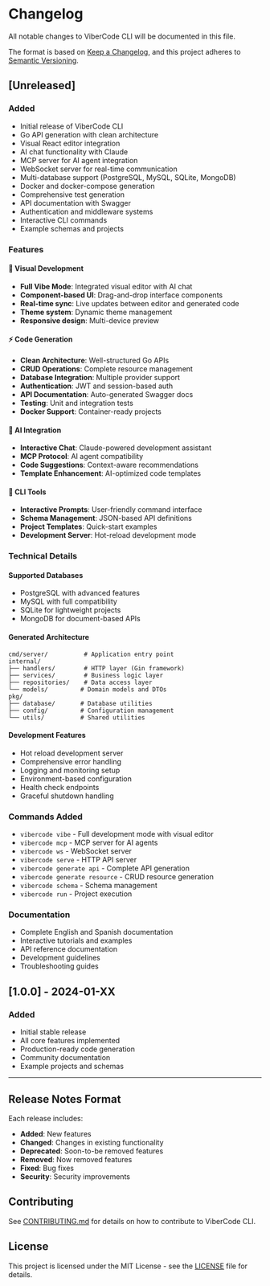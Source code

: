 # Changelog

All notable changes to ViberCode CLI will be documented in this file.

The format is based on [Keep a Changelog](https://keepachangelog.com/en/1.0.0/),
and this project adheres to [Semantic Versioning](https://semver.org/spec/v2.0.0.html).

## [Unreleased]

### Added
- Initial release of ViberCode CLI
- Go API generation with clean architecture
- Visual React editor integration
- AI chat functionality with Claude
- MCP server for AI agent integration
- WebSocket server for real-time communication
- Multi-database support (PostgreSQL, MySQL, SQLite, MongoDB)
- Docker and docker-compose generation
- Comprehensive test generation
- API documentation with Swagger
- Authentication and middleware systems
- Interactive CLI commands
- Example schemas and projects

### Features

#### 🎨 Visual Development
- **Full Vibe Mode**: Integrated visual editor with AI chat
- **Component-based UI**: Drag-and-drop interface components
- **Real-time sync**: Live updates between editor and generated code
- **Theme system**: Dynamic theme management
- **Responsive design**: Multi-device preview

#### ⚡ Code Generation
- **Clean Architecture**: Well-structured Go APIs
- **CRUD Operations**: Complete resource management
- **Database Integration**: Multiple provider support
- **Authentication**: JWT and session-based auth
- **API Documentation**: Auto-generated Swagger docs
- **Testing**: Unit and integration tests
- **Docker Support**: Container-ready projects

#### 🤖 AI Integration
- **Interactive Chat**: Claude-powered development assistant
- **MCP Protocol**: AI agent compatibility
- **Code Suggestions**: Context-aware recommendations
- **Template Enhancement**: AI-optimized code templates

#### 🔧 CLI Tools
- **Interactive Prompts**: User-friendly command interface
- **Schema Management**: JSON-based API definitions
- **Project Templates**: Quick-start examples
- **Development Server**: Hot-reload development mode

### Technical Details

#### Supported Databases
- PostgreSQL with advanced features
- MySQL with full compatibility
- SQLite for lightweight projects
- MongoDB for document-based APIs

#### Generated Architecture
```
cmd/server/          # Application entry point
internal/
├── handlers/        # HTTP layer (Gin framework)
├── services/        # Business logic layer
├── repositories/    # Data access layer
└── models/         # Domain models and DTOs
pkg/
├── database/       # Database utilities
├── config/         # Configuration management
└── utils/          # Shared utilities
```

#### Development Features
- Hot reload development server
- Comprehensive error handling
- Logging and monitoring setup
- Environment-based configuration
- Health check endpoints
- Graceful shutdown handling

### Commands Added
- `vibercode vibe` - Full development mode with visual editor
- `vibercode mcp` - MCP server for AI agents
- `vibercode ws` - WebSocket server
- `vibercode serve` - HTTP API server
- `vibercode generate api` - Complete API generation
- `vibercode generate resource` - CRUD resource generation
- `vibercode schema` - Schema management
- `vibercode run` - Project execution

### Documentation
- Complete English and Spanish documentation
- Interactive tutorials and examples
- API reference documentation
- Development guidelines
- Troubleshooting guides

## [1.0.0] - 2024-01-XX

### Added
- Initial stable release
- All core features implemented
- Production-ready code generation
- Community documentation
- Example projects and schemas

---

## Release Notes Format

Each release includes:
- **Added**: New features
- **Changed**: Changes in existing functionality
- **Deprecated**: Soon-to-be removed features
- **Removed**: Now removed features
- **Fixed**: Bug fixes
- **Security**: Security improvements

## Contributing

See [CONTRIBUTING.md](CONTRIBUTING.md) for details on how to contribute to ViberCode CLI.

## License

This project is licensed under the MIT License - see the [LICENSE](LICENSE) file for details.
